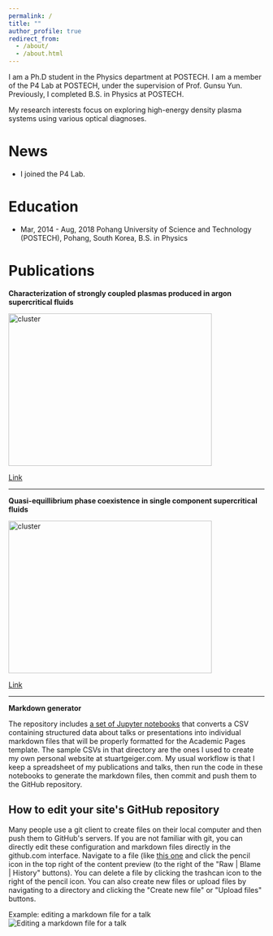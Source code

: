 ```yaml
---
permalink: /
title: ""
author_profile: true
redirect_from: 
  - /about/
  - /about.html
---
```


I am a Ph.D student in the Physics department at POSTECH. I am a member of the P4 Lab at POSTECH, under the supervision of Prof. Gunsu Yun. Previously, I completed B.S. in Physics at POSTECH.

My research interests focus on exploring high-energy density plasma systems using various optical diagnoses.




News
======
* I joined the P4 Lab.





Education
======
* Mar, 2014 - Aug, 2018 Pohang University of Science and Technology (POSTECH), Pohang, South Korea, B.S. in Physics





Publications
======

**Characterization of strongly coupled plasmas produced in argon supercritical fluids**

<img src="https://leejuho95.github.io/files/juho.JPG" width="400px" height="300px" title="cluster"></img>

[Link](https://leejuho95.github.io/files/s41467-021-24895-y.pdf)

------
**Quasi-equillibrium phase coexistence in single component supercritical fluids**

<img src="https://leejuho95.github.io/files/juho.JPG" width="400px" height="300px" title="cluster"></img>

[Link](https://leejuho95.github.io/files/Lee_2022_Plasma_Phys._Control._Fusion_64_095010.pdf)

------


**Markdown generator**

The repository includes [a set of Jupyter notebooks](https://github.com/academicpages/academicpages.github.io/tree/master/markdown_generator
) that converts a CSV containing structured data about talks or presentations into individual markdown files that will be properly formatted for the Academic Pages template. The sample CSVs in that directory are the ones I used to create my own personal website at stuartgeiger.com. My usual workflow is that I keep a spreadsheet of my publications and talks, then run the code in these notebooks to generate the markdown files, then commit and push them to the GitHub repository.

How to edit your site's GitHub repository
------
Many people use a git client to create files on their local computer and then push them to GitHub's servers. If you are not familiar with git, you can directly edit these configuration and markdown files directly in the github.com interface. Navigate to a file (like [this one](https://github.com/academicpages/academicpages.github.io/blob/master/_talks/2012-03-01-talk-1.md) and click the pencil icon in the top right of the content preview (to the right of the "Raw | Blame | History" buttons). You can delete a file by clicking the trashcan icon to the right of the pencil icon. You can also create new files or upload files by navigating to a directory and clicking the "Create new file" or "Upload files" buttons. 

Example: editing a markdown file for a talk
![Editing a markdown file for a talk](/images/editing-talk.png)

